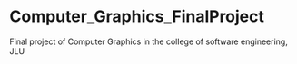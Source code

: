 # Computer_Graphics_FinalProject
Final project of Computer Graphics in the college of software engineering, JLU
